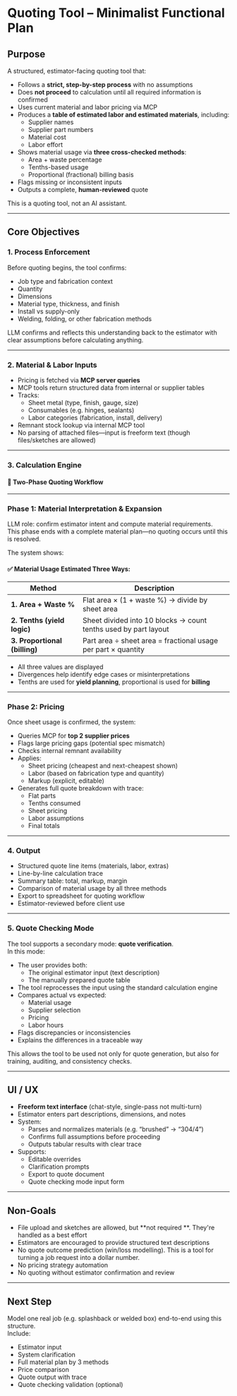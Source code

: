 # Quoting Tool – Minimalist Functional Plan

## Purpose

A structured, estimator-facing quoting tool that:

- Follows a **strict, step-by-step process** with no assumptions  
- Does **not proceed** to calculation until all required information is confirmed  
- Uses current material and labor pricing via MCP  
- Produces a **table of estimated labor and estimated materials**, including:
  - Supplier names  
  - Supplier part numbers  
  - Material cost  
  - Labor effort  
- Shows material usage via **three cross-checked methods**:
  - Area + waste percentage  
  - Tenths-based usage  
  - Proportional (fractional) billing basis  
- Flags missing or inconsistent inputs  
- Outputs a complete, **human-reviewed** quote  

This is a quoting tool, not an AI assistant.

---

## Core Objectives

### 1. Process Enforcement

Before quoting begins, the tool confirms:

- Job type and fabrication context  
- Quantity  
- Dimensions  
- Material type, thickness, and finish  
- Install vs supply-only  
- Welding, folding, or other fabrication methods  

LLM confirms and reflects this understanding back to the estimator with clear assumptions before calculating anything.

---

### 2. Material & Labor Inputs

- Pricing is fetched via **MCP server queries**  
- MCP tools return structured data from internal or supplier tables  
- Tracks:
  - Sheet metal (type, finish, gauge, size)  
  - Consumables (e.g. hinges, sealants)  
  - Labor categories (fabrication, install, delivery)  
- Remnant stock lookup via internal MCP tool  
- No parsing of attached files—input is freeform text (though files/sketches are allowed)

---

### 3. Calculation Engine

#### 🔁 Two-Phase Quoting Workflow

---

### Phase 1: Material Interpretation & Expansion

LLM role: confirm estimator intent and compute material requirements.  
This phase ends with a complete material plan—no quoting occurs until this is resolved.

The system shows:

#### ✅ Material Usage Estimated Three Ways:

| Method                        | Description                                                               |
|------------------------------|---------------------------------------------------------------------------|
| **1. Area + Waste %**        | Flat area × (1 + waste %) → divide by sheet area                         |
| **2. Tenths (yield logic)**  | Sheet divided into 10 blocks → count tenths used by part layout          |
| **3. Proportional (billing)**| Part area ÷ sheet area = fractional usage per part × quantity            |

- All three values are displayed  
- Divergences help identify edge cases or misinterpretations  
- Tenths are used for **yield planning**, proportional is used for **billing**

---

### Phase 2: Pricing

Once sheet usage is confirmed, the system:

- Queries MCP for **top 2 supplier prices**  
- Flags large pricing gaps (potential spec mismatch)  
- Checks internal remnant availability  
- Applies:
  - Sheet pricing (cheapest and next-cheapest shown)  
  - Labor (based on fabrication type and quantity)  
  - Markup (explicit, editable)  
- Generates full quote breakdown with trace:
  - Flat parts  
  - Tenths consumed  
  - Sheet pricing  
  - Labor assumptions  
  - Final totals

---

### 4. Output

- Structured quote line items (materials, labor, extras)  
- Line-by-line calculation trace  
- Summary table: total, markup, margin  
- Comparison of material usage by all three methods  
- Export to spreadsheet for quoting workflow  
- Estimator-reviewed before client use

---

### 5. Quote Checking Mode

The tool supports a secondary mode: **quote verification**.  
In this mode:

- The user provides both:
  - The original estimator input (text description)  
  - The manually prepared quote table  
- The tool reprocesses the input using the standard calculation engine  
- Compares actual vs expected:
  - Material usage  
  - Supplier selection  
  - Pricing  
  - Labor hours  
- Flags discrepancies or inconsistencies
- Explains the differences in a traceable way

This allows the tool to be used not only for quote generation, but also for training, auditing, and consistency checks.

---

## UI / UX

- **Freeform text interface** (chat-style, single-pass not multi-turn)  
- Estimator enters part descriptions, dimensions, and notes  
- System:
  - Parses and normalizes materials (e.g. “brushed” → “304/4”)  
  - Confirms full assumptions before proceeding  
  - Outputs tabular results with clear trace  
- Supports:
  - Editable overrides  
  - Clarification prompts  
  - Export to quote document  
  - Quote checking mode input form

---

## Non-Goals

- File upload and sketches are allowed, but **not required **.  They're handled as a best effort  
- Estimators are encouraged to provide structured text descriptions  
- No quote outcome prediction (win/loss modelling).  This is a tool for turning a job request into a dollar number.
- No pricing strategy automation  
- No quoting without estimator confirmation and review

---

## Next Step

Model one real job (e.g. splashback or welded box) end-to-end using this structure.  
Include:
- Estimator input  
- System clarification  
- Full material plan by 3 methods  
- Price comparison  
- Quote output with trace  
- Quote checking validation (optional)
